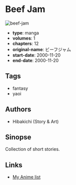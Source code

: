 # Beef Jam

![beef-jam](https://cdn.myanimelist.net/images/manga/2/27287.jpg)

-   **type**: manga
-   **volumes**: 1
-   **chapters**: 12
-   **original-name**: ビーフジャム
-   **start-date**: 2000-11-20
-   **end-date**: 2000-11-20

## Tags

-   fantasy
-   yaoi

## Authors

-   Hibakichi (Story & Art)

## Sinopse

Collection of short stories.

## Links

-   [My Anime list](https://myanimelist.net/manga/17858/Beef_Jam)
